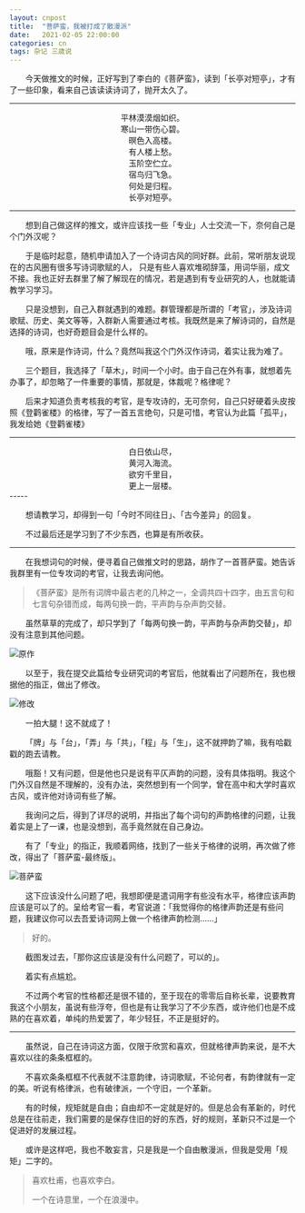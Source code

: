 ```yaml
---
layout: cnpost
title:  "菩萨蛮，我被打成了散漫派"
date:   2021-02-05 22:00:00
categories: cn
tags: 杂记 三歳说
---
```




&emsp;&emsp;今天做推文的时候，正好写到了李白的《菩萨蛮》，读到「长亭对短亭」，才有了一些印象，看来自己该读读诗词了，抛开太久了。

-----
<center>
平林漠漠烟如织。<br>
寒山一带伤心碧。<br>
暝色入高楼。<br>
有人楼上愁。<br>
</center>

<center>
玉阶空伫立。<br>
宿鸟归飞急。<br>
何处是归程。<br>
长亭对短亭。<br>
</center>

-----

&emsp;&emsp;想到自己做这样的推文，或许应该找一些「专业」人士交流一下，奈何自己是个门外汉呢？

&emsp;&emsp;于是临时起意，随机申请加入了一个诗词古风的同好群。此前，常听朋友说现在的古风圈有很多写诗词歌赋的人， 只是有些人喜欢堆砌辞藻，用词华丽，成文不接。我也正好去群里了解了解现在的情况，若是遇到有专业研究的人，也就能请教学习学习。

&emsp;&emsp;只是没想到，自己入群就遇到的难题。群管理都是所谓的「考官」，涉及诗词歌赋、历史、美文等等，入群新人需要通过考核。我既然是来了解诗词的，自然是选择的诗词，也好奇题目会是什么样的。

&emsp;&emsp;哦，原来是作诗词，什么？竟然叫我这个门外汉作诗词，着实让我为难了。

&emsp;&emsp;三个题目，我选择了「草木」，时间一个小时。由于自己在外有事，就想着先办事了，却忽略了一件重要的事情，那就是，体裁呢？格律呢？

&emsp;&emsp;后来才知道负责考核我的考官，是专攻诗的，无可奈何，自己只好硬着头皮按照《登鹳雀楼》的格律，写了一首五言绝句，只是可惜，考官认为此篇「孤平」，我发给她《登鹳雀楼》

-----
<center>
白日依山尽，<br>
黄河入海流。<br>
欲穷千里目，<br>
更上一层楼。<br>
</center>
-----

&emsp;&emsp;想请教学习，却得到一句「今时不同往日」、「古今差异」的回复。

&emsp;&emsp;不过最后还是学习到了不少东西，也算是有所收获。

----------

&emsp;&emsp;在我想词句的时候，便寻着自己做推文时的思路，胡作了一首菩萨蛮。她告诉我群里有一位专攻词的考官，让我去询问他。

> 《菩萨蛮》是所有词牌中最古老的几种之一，全调共四十四字，由五言句和七言句杂错而成，每两句换一韵，平声韵与杂声韵交替。

&emsp;&emsp;虽然草草的完成了，却只学到了「每两句换一韵，平声韵与杂声韵交替」，却没有注意到其他问题。

![原作](https://imglf6.lf127.net/img/N1ZVNXBuaTNneUc3c3FTNkZBckNuazBvSHV0VWNqQmhwUlRQUm9JaWUrTG1aU29GK2NUb0hBPT0.jpg?imageView&thumbnail=1680x0&quality=96&stripmeta=0&type=jpg)

&emsp;&emsp;以至于，我在提交此篇给专业研究词的考官后，他就看出了问题所在，我也根据他的指正，做出了修改。

![修改](https://imglf6.lf127.net/img/N1ZVNXBuaTNneUc3c3FTNkZBckNudVhGbjhteDF5MTZsNkI1TXJFMVlYZWJPNkM5M2hLNTBRPT0.jpg?imageView&thumbnail=1680x0&quality=96&stripmeta=0&type=jpg)

&emsp;&emsp;一拍大腿！这不就成了！

&emsp;&emsp;「牌」与「台」，「弄」与「共」，「程」与「生」，这不就押韵了嘛，我有哈戳戳的跑去请教。

&emsp;&emsp;哦豁！又有问题，但是他也只是说有平仄声韵的问题，没有具体指明。我这个门外汉自然是不理解的，没有办法，突然想到有一个同学，曾在高中和大学时喜欢古风，或许他对诗词有些了解。

&emsp;&emsp;我询问之后，得到了详尽的说明，并指出了每个词句的声韵格律的问题，让我着实是上了一课，也是没想到，高手竟然就在自己身边。

&emsp;&emsp;有了「专业」的指正，我顺着网络，找到了一些关于格律的说明，再次做了修改，得出了「菩萨蛮-最终版」。

![菩萨蛮](https://imglf6.lf127.net/img/N1ZVNXBuaTNneUc3c3FTNkZBckNudmt0cklqVlg3ZDJPdGxKa29IYnUwWnhSTFIrc2FrdjZ3PT0.jpg?imageView&thumbnail=1680x0&quality=96&stripmeta=0&type=jpg)

&emsp;&emsp;这下应该没什么问题了吧，我想即便是遣词用字有些没有水平，格律应该声韵应该是可以了的。呈给考官一看，考官说道：「我觉得你的格律声韵还是有些问题，我建议你可以去吾爱诗词网上做一个格律声韵检测……」

> 好的。

&emsp;&emsp;截图发过去，「那你这应该是没有什么问题了，可以的」。

&emsp;&emsp;着实有点尴尬。

&emsp;&emsp;不过两个考官的性格都还是很不错的，至于现在的零零后自称长辈，说要教育我这个小朋友，虽说有些浮夸，但也是有让我学习了不少东西，或许他们也是不成熟的在喜欢着，单纯的热爱罢了，年少轻狂，不正是挺好的。

---------

&emsp;&emsp;虽然说，自己在诗词这方面，仅限于欣赏和喜欢，但就格律声韵来说，是不大喜欢以往的条条框框的。

&emsp;&emsp;不喜欢条条框框不代表就不注意韵律，诗词歌赋，不论何者，有韵律就有一定的美。听说有格律派，也有破律派，一个守旧，一个革新。

&emsp;&emsp;有的时候，规矩就是自由；自由却不一定就是好的。但是总会有革新的，时代总是在往前走，我们需要的是保存住旧的好的东西，好的规则，革新只不过是一个促进好的发展过程。

&emsp;&emsp;或许是这样吧，我也不敢妄言，只是我是一个自由散漫派，但我是受用「规矩」二字的。

> 喜欢杜甫，也喜欢李白。
>
> 一个在诗意里，一个在浪漫中。